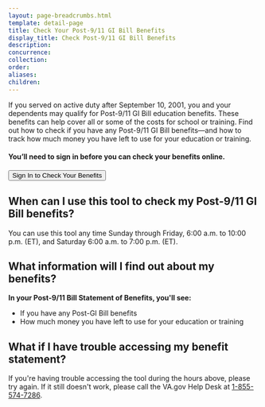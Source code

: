 ```yaml
---
layout: page-breadcrumbs.html
template: detail-page
title: Check Your Post-9/11 GI Bill Benefits
display_title: Check Post-9/11 GI Bill Benefits
description:
concurrence:
collection: 
order: 
aliases:  
children:
---
```

<div itemscope itemtype="http://schema.org/FAQPage">
<div itemprop="description" class="va-introtext">

If you served on active duty after September 10, 2001, you and your dependents may qualify for Post-9/11 GI Bill education benefits. These benefits can help cover all or some of the costs for school or training.  Find out how to check if you have any Post-9/11 GI Bill benefits—and how to track how much money you have left to use for your education or training. 

</div>

<div class="va-sign-in-alert usa-alert usa-alert-info">
  <div class="usa-alert-body">
    <h4 class="usa-alert-heading">You’ll need to sign in before you can check your benefits online.</h4>
    <p class="usa-alert-text">
      <button class="usa-button-primary">Sign In to Check Your Benefits</button>
    </p>
  </div>
</div>

<h2 itemprop="name">When can I use this tool to check my Post-9/11 GI Bill benefits?</h2>
<div itemprop="acceptedAnswer" itemscope itemtype="http://schema.org/Answer">
<div itemprop="text">

You can use this tool any time Sunday through Friday, 6:00 a.m. to 10:00 p.m. (ET), and Saturday 6:00 a.m. to 7:00 p.m. (ET).

</div>
</div>
</div>

<h2 itemprop="name">What information will I find out about my benefits?</h2>
<div itemprop="acceptedAnswer" itemscope itemtype="http://schema.org/Answer">
<div itemprop="text">

**In your Post-9/11 Bill Statement of Benefits, you'll see:**
- If you have any Post-GI Bill benefits
- How much money you have left to use for your education or training

</div>
</div>
</div>

<h2 itemprop="name">What if I have trouble accessing my benefit statement?</h2>
<div itemprop="acceptedAnswer" itemscope itemtype="http://schema.org/Answer">
<div itemprop="text">

If you're having trouble accessing the tool during the hours above, please try again. If it still doesn't work, please call the VA.gov Help Desk at <a href="tel:+18555747286">1-855-574-7286</a>.

</div>
</div>
</div>
